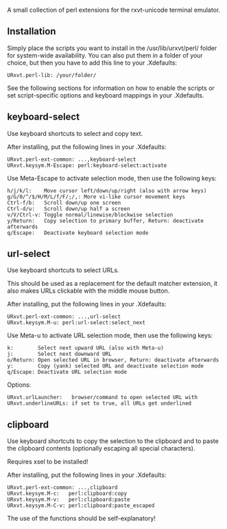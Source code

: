 A small collection of perl extensions for the rxvt-unicode terminal emulator.

Installation
------------
Simply place the scripts you want to install in the /usr/lib/urxvt/perl/ folder
for system-wide availability. You can also put them in a folder of your
choice, but then you have to add this line to your .Xdefaults:

    URxvt.perl-lib: /your/folder/

See the following sections for information on how to enable the scripts or set
script-specific options and keyboard mappings in your .Xdefaults.


keyboard-select
---------------
Use keyboard shortcuts to select and copy text.

After installing, put the following lines in your .Xdefaults:

    URxvt.perl-ext-common: ...,keyboard-select
    URxvt.keysym.M-Escape: perl:keyboard-select:activate

Use Meta-Escape to activate selection mode, then use the following keys:

    h/j/k/l:    Move cursor left/down/up/right (also with arrow keys)
    g/G/0/^/$/H/M/L/f/F/;/,: More vi-like cursor movement keys
    Ctrl-f/b:   Scroll down/up one screen
    Ctrl-d/u:   Scroll down/up half a screen
    v/V/Ctrl-v: Toggle normal/linewise/blockwise selection
    y/Return:   Copy selection to primary buffer, Return: deactivate afterwards
    q/Escape:   Deactivate keyboard selection mode


url-select
----------
Use keyboard shortcuts to select URLs.

This should be used as a replacement for the default matcher extension, it also
makes URLs clickable with the middle mouse button.

After installing, put the following lines in your .Xdefaults:

    URxvt.perl-ext-common: ...,url-select
    URxvt.keysym.M-u: perl:url-select:select_next

Use Meta-u to activate URL selection mode, then use the following keys:

    k:        Select next upward URL (also with Meta-u)
    j:        Select next downward URL
    o/Return: Open selected URL in browser, Return: deactivate afterwards
    y:        Copy (yank) selected URL and deactivate selection mode
    q/Escape: Deactivate URL selection mode

Options:

    URxvt.urlLauncher:   browser/command to open selected URL with
    URxvt.underlineURLs: if set to true, all URLs get underlined


clipboard
---------
Use keyboard shortcuts to copy the selection to the clipboard and to paste the
clipboard contents (optionally escaping all special characters).

Requires xsel to be installed!

After installing, put the following lines in your .Xdefaults:

    URxvt.perl-ext-common: ...,clipboard
    URxvt.keysym.M-c:   perl:clipboard:copy
    URxvt.keysym.M-v:   perl:clipboard:paste
    URxvt.keysym.M-C-v: perl:clipboard:paste_escaped

The use of the functions should be self-explanatory!
